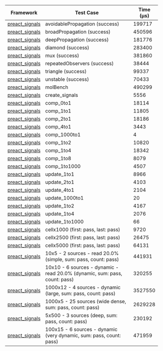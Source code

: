 | Framework | Test Case | Time (μs) |
| --- | --- | --- |
| [preact_signals](https://pub.dev/packages/preact_signals) | avoidablePropagation (success) | 199717 |
| [preact_signals](https://pub.dev/packages/preact_signals) | broadPropagation (success) | 450596 |
| [preact_signals](https://pub.dev/packages/preact_signals) | deepPropagation (success) | 181776 |
| [preact_signals](https://pub.dev/packages/preact_signals) | diamond (success) | 283400 |
| [preact_signals](https://pub.dev/packages/preact_signals) | mux (success) | 381860 |
| [preact_signals](https://pub.dev/packages/preact_signals) | repeatedObservers (success) | 38444 |
| [preact_signals](https://pub.dev/packages/preact_signals) | triangle (success) | 99337 |
| [preact_signals](https://pub.dev/packages/preact_signals) | unstable (success) | 70433 |
| [preact_signals](https://pub.dev/packages/preact_signals) | molBench | 490299 |
| [preact_signals](https://pub.dev/packages/preact_signals) | create_signals | 5556 |
| [preact_signals](https://pub.dev/packages/preact_signals) | comp_0to1 | 18114 |
| [preact_signals](https://pub.dev/packages/preact_signals) | comp_1to1 | 11805 |
| [preact_signals](https://pub.dev/packages/preact_signals) | comp_2to1 | 18186 |
| [preact_signals](https://pub.dev/packages/preact_signals) | comp_4to1 | 3443 |
| [preact_signals](https://pub.dev/packages/preact_signals) | comp_1000to1 | 4 |
| [preact_signals](https://pub.dev/packages/preact_signals) | comp_1to2 | 10820 |
| [preact_signals](https://pub.dev/packages/preact_signals) | comp_1to4 | 18342 |
| [preact_signals](https://pub.dev/packages/preact_signals) | comp_1to8 | 8079 |
| [preact_signals](https://pub.dev/packages/preact_signals) | comp_1to1000 | 4507 |
| [preact_signals](https://pub.dev/packages/preact_signals) | update_1to1 | 8966 |
| [preact_signals](https://pub.dev/packages/preact_signals) | update_2to1 | 4103 |
| [preact_signals](https://pub.dev/packages/preact_signals) | update_4to1 | 2104 |
| [preact_signals](https://pub.dev/packages/preact_signals) | update_1000to1 | 20 |
| [preact_signals](https://pub.dev/packages/preact_signals) | update_1to2 | 4167 |
| [preact_signals](https://pub.dev/packages/preact_signals) | update_1to4 | 2076 |
| [preact_signals](https://pub.dev/packages/preact_signals) | update_1to1000 | 66 |
| [preact_signals](https://pub.dev/packages/preact_signals) | cellx1000 (first: pass, last: pass) | 9720 |
| [preact_signals](https://pub.dev/packages/preact_signals) | cellx2500 (first: pass, last: pass) | 26475 |
| [preact_signals](https://pub.dev/packages/preact_signals) | cellx5000 (first: pass, last: pass) | 64131 |
| [preact_signals](https://pub.dev/packages/preact_signals) | 10x5 - 2 sources - read 20.0% (simple, sum: pass, count: pass) | 441931 |
| [preact_signals](https://pub.dev/packages/preact_signals) | 10x10 - 6 sources - dynamic - read 20.0% (dynamic, sum: pass, count: pass) | 320255 |
| [preact_signals](https://pub.dev/packages/preact_signals) | 1000x12 - 4 sources - dynamic (large, sum: pass, count: pass) | 3527550 |
| [preact_signals](https://pub.dev/packages/preact_signals) | 1000x5 - 25 sources (wide dense, sum: pass, count: pass) | 2629228 |
| [preact_signals](https://pub.dev/packages/preact_signals) | 5x500 - 3 sources (deep, sum: pass, count: pass) | 230192 |
| [preact_signals](https://pub.dev/packages/preact_signals) | 100x15 - 6 sources - dynamic (very dynamic, sum: pass, count: pass) | 471959 |
